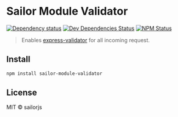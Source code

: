 # Sailor Module Validator


[![Dependency status](http://img.shields.io/david/sailorjs/sailor-module-validator.svg?style=flat)](https://david-dm.org/sailorjs/sailor-module-validator)
[![Dev Dependencies Status](http://img.shields.io/david/dev/sailorjs/sailor-module-validator.svg?style=flat)](https://david-dm.org/sailorjs/sailor-module-validator#info=devDependencies)
[![NPM Status](http://img.shields.io/npm/dm/sailor-module-validator.svg?style=flat)](https://www.npmjs.org/package/sailor-module-validator)

> Enables [express-validator](https://github.com/ctavan/express-validator) for all incoming request.

## Install

```bash
npm install sailor-module-validator
```

## License

MIT © sailorjs